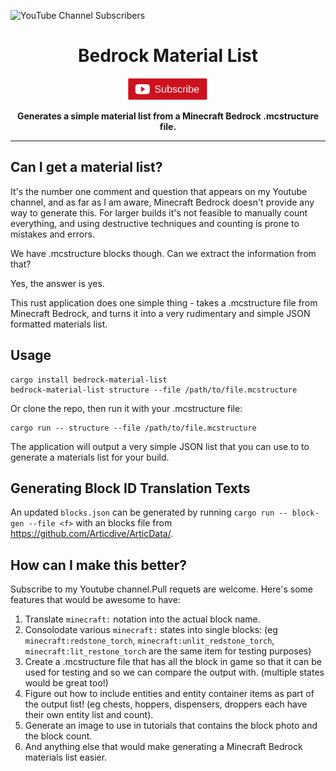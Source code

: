 ![YouTube Channel Subscribers](https://img.shields.io/youtube/channel/subscribers/UCXgqRZv7bHsKzwYBrtA9DFA?label=Youtube%20Subscribers&logo=Alaydriem&style=flat-square)

<div align="center">

  <h1>Bedrock Material List</h1>

<a href="https://www.youtube.com/@Alaydriem"><img src="https://raw.githubusercontent.com/alaydriem/bedrock-material-list/master/docs/subscribe.png" width="140"/></a>

  <p>
    <strong>Generates a simple material list from a Minecraft Bedrock .mcstructure file.</strong>
  </p>
  <hr />
</div>

## Can I get a material list?

It's the number one comment and question that appears on my Youtube channel, and as far as I am aware, Minecraft Bedrock doesn't provide any way to generate this. For larger builds it's not feasible to manually count everything, and using destructive techniques and counting is prone to mistakes and errors.

We have .mcstructure blocks though. Can we extract the information from that?

Yes, the answer is yes.

This rust application does one simple thing - takes a .mcstructure file from Minecraft Bedrock, and turns it into a very rudimentary and simple JSON formatted materials list.

## Usage

```
cargo install bedrock-material-list
bedrock-material-list structure --file /path/to/file.mcstructure
```

Or clone the repo, then run it with your .mcstructure file:

```
cargo run -- structure --file /path/to/file.mcstructure
```

The application will output a very simple JSON list that you can use to to generate a materials list for your build.

## Generating Block ID Translation Texts

An updated `blocks.json` can be generated by running `cargo run -- block-gen --file <f>` with an blocks file from https://github.com/Articdive/ArticData/.

## How can I make this better?

Subscribe to my Youtube channel.Pull requets are welcome. Here's some features that would be awesome to have:

1. Translate `minecraft:` notation into the actual block name.
2. Consolodate various `minecraft:` states into single blocks: (eg `minecraft:redstone_torch`, `minecraft:unlit_redstone_torch`, `minecraft:lit_restone_torch` are the same item for testing purposes)
3. Create a .mcstructure file that has all the block in game so that it can be used for testing and so we can compare the output with. (multiple states would be great too!)
4. Figure out how to include entities and entity container items as part of the output list! (eg chests, hoppers, dispensers, droppers each have their own entity list and count).
5. Generate an image to use in tutorials that contains the block photo and the block count.
6. And anything else that would make generating a Minecraft Bedrock materials list easier.
